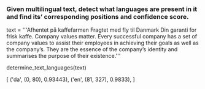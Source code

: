 ### Given multilingual text, detect what languages are present in it and find its’ corresponding positions and confidence score.

text = '''Afhentet på kaffefarmen Fragtet med fly til Danmark Din garanti for frisk kaffe. Company values matter. Every successful company has a set of company values to assist their employees in achieving their goals as well as the company’s. They are the essence of the company’s identity and summarises the purpose of their existence.'''

determine_text_languages(text)

[
    ('da', (0, 80), 0.93443),
    ('en', (81, 327), 0.9833),
]
